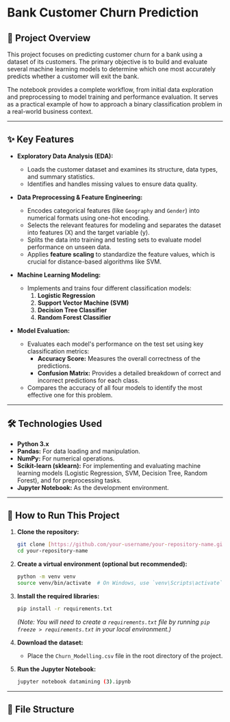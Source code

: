 # Bank Customer Churn Prediction

 ## 🤖 Project Overview

This project focuses on predicting customer churn for a bank using a dataset of its customers. The primary objective is to build and evaluate several machine learning models to determine which one most accurately predicts whether a customer will exit the bank.

The notebook provides a complete workflow, from initial data exploration and preprocessing to model training and performance evaluation. It serves as a practical example of how to approach a binary classification problem in a real-world business context.

---

## ✨ Key Features

-   **Exploratory Data Analysis (EDA):**
    -   Loads the customer dataset and examines its structure, data types, and summary statistics.
    -   Identifies and handles missing values to ensure data quality.

-   **Data Preprocessing & Feature Engineering:**
    -   Encodes categorical features (like `Geography` and `Gender`) into numerical formats using one-hot encoding.
    -   Selects the relevant features for modeling and separates the dataset into features (X) and the target variable (y).
    -   Splits the data into training and testing sets to evaluate model performance on unseen data.
    -   Applies **feature scaling** to standardize the feature values, which is crucial for distance-based algorithms like SVM.

-   **Machine Learning Modeling:**
    -   Implements and trains four different classification models:
        1.  **Logistic Regression**
        2.  **Support Vector Machine (SVM)**
        3.  **Decision Tree Classifier**
        4.  **Random Forest Classifier**

-   **Model Evaluation:**
    -   Evaluates each model's performance on the test set using key classification metrics:
        -   **Accuracy Score:** Measures the overall correctness of the predictions.
        -   **Confusion Matrix:** Provides a detailed breakdown of correct and incorrect predictions for each class.
    -   Compares the accuracy of all four models to identify the most effective one for this problem.

---

## 🛠️ Technologies Used

-   **Python 3.x**
-   **Pandas:** For data loading and manipulation.
-   **NumPy:** For numerical operations.
-   **Scikit-learn (sklearn):** For implementing and evaluating machine learning models (Logistic Regression, SVM, Decision Tree, Random Forest), and for preprocessing tasks.
-   **Jupyter Notebook:** As the development environment.

---

## 🚀 How to Run This Project

1.  **Clone the repository:**
    ```bash
    git clone [https://github.com/your-username/your-repository-name.git](https://github.com/your-username/your-repository-name.git)
    cd your-repository-name
    ```

2.  **Create a virtual environment (optional but recommended):**
    ```bash
    python -m venv venv
    source venv/bin/activate  # On Windows, use `venv\Scripts\activate`
    ```

3.  **Install the required libraries:**
    ```bash
    pip install -r requirements.txt
    ```
    *(Note: You will need to create a `requirements.txt` file by running `pip freeze > requirements.txt` in your local environment.)*

4.  **Download the dataset:**
    -   Place the `Churn_Modelling.csv` file in the root directory of the project.

5.  **Run the Jupyter Notebook:**
    ```bash
    jupyter notebook datamining (3).ipynb
    ```

---

## 📁 File Structure
